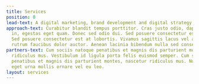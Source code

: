 ```yaml
---
title: Services
position: 0
lead-text: A digital marketing, brand development and digital strategy consultancy, with the aim to reach increased market awareness and growth
approach-text: Curabitur blandit tempus porttitor. Cras justo odio, dapibus ac facilisis
  in, egestas eget quam. Donec sed odio dui. Sed posuere consectetur est at lobortis.
  Sed posuere consectetur est at lobortis. Vivamus sagittis lacus vel augue laoreet
  rutrum faucibus dolor auctor. Aenean lacinia bibendum nulla sed consectetur.
partners-text: Cum sociis natoque penatibus et magnis dis parturient montes, nascetur
  ridiculus mus. Vestibulum id ligula porta felis euismod semper. Cum sociis natoque
  penatibus et magnis dis parturient montes, nascetur ridiculus mus. Nullam quis risus
  eget urna mollis ornare vel eu leo.
layout: services
---
```


